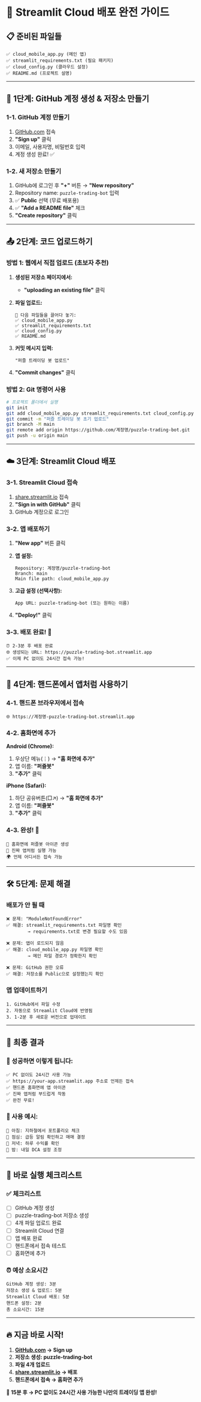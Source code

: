 # 🚀 **Streamlit Cloud 배포 완전 가이드**

## 📋 **준비된 파일들**
```
✅ cloud_mobile_app.py (메인 앱)
✅ streamlit_requirements.txt (필요 패키지)
✅ cloud_config.py (클라우드 설정)
✅ README.md (프로젝트 설명)
```

---

## 🎯 **1단계: GitHub 계정 생성 & 저장소 만들기**

### **1-1. GitHub 계정 만들기**
1. [GitHub.com](https://github.com) 접속
2. **"Sign up"** 클릭
3. 이메일, 사용자명, 비밀번호 입력
4. 계정 생성 완료! ✅

### **1-2. 새 저장소 만들기**
1. GitHub에 로그인 후 **"+"** 버튼 → **"New repository"**
2. Repository name: `puzzle-trading-bot` 입력
3. ✅ **Public** 선택 (무료 배포용)
4. ✅ **"Add a README file"** 체크
5. **"Create repository"** 클릭

---

## 📤 **2단계: 코드 업로드하기**

### **방법 1: 웹에서 직접 업로드 (초보자 추천)**

1. **생성된 저장소 페이지에서:**
   - **"uploading an existing file"** 클릭

2. **파일 업로드:**
   ```
   📁 다음 파일들을 끌어다 놓기:
   ✅ cloud_mobile_app.py
   ✅ streamlit_requirements.txt  
   ✅ cloud_config.py
   ✅ README.md
   ```

3. **커밋 메시지 입력:**
   ```
   "퍼즐 트레이딩 봇 업로드"
   ```

4. **"Commit changes"** 클릭

### **방법 2: Git 명령어 사용**
```bash
# 프로젝트 폴더에서 실행
git init
git add cloud_mobile_app.py streamlit_requirements.txt cloud_config.py README.md
git commit -m "퍼즐 트레이딩 봇 초기 업로드"
git branch -M main
git remote add origin https://github.com/계정명/puzzle-trading-bot.git
git push -u origin main
```

---

## ☁️ **3단계: Streamlit Cloud 배포**

### **3-1. Streamlit Cloud 접속**
1. [share.streamlit.io](https://share.streamlit.io) 접속
2. **"Sign in with GitHub"** 클릭
3. GitHub 계정으로 로그인

### **3-2. 앱 배포하기**
1. **"New app"** 버튼 클릭

2. **앱 설정:**
   ```
   Repository: 계정명/puzzle-trading-bot
   Branch: main
   Main file path: cloud_mobile_app.py
   ```

3. **고급 설정 (선택사항):**
   ```
   App URL: puzzle-trading-bot (또는 원하는 이름)
   ```

4. **"Deploy!"** 클릭

### **3-3. 배포 완료! 🎉**
```
⏰ 2-3분 후 배포 완료
🌐 생성되는 URL: https://puzzle-trading-bot.streamlit.app
✅ 이제 PC 없이도 24시간 접속 가능!
```

---

## 📱 **4단계: 핸드폰에서 앱처럼 사용하기**

### **4-1. 핸드폰 브라우저에서 접속**
```
🌐 https://계정명-puzzle-trading-bot.streamlit.app
```

### **4-2. 홈화면에 추가**

**Android (Chrome):**
1. 우상단 메뉴(⋮) → **"홈 화면에 추가"**
2. 앱 이름: **"퍼즐봇"**
3. **"추가"** 클릭

**iPhone (Safari):**
1. 하단 공유버튼(□↗) → **"홈 화면에 추가"**
2. 앱 이름: **"퍼즐봇"**
3. **"추가"** 클릭

### **4-3. 완성! 🎉**
```
📱 홈화면에 퍼즐봇 아이콘 생성
🚀 진짜 앱처럼 실행 가능
🌍 언제 어디서든 접속 가능
```

---

## 🛠 **5단계: 문제 해결**

### **배포가 안 될 때**
```
❌ 문제: "ModuleNotFoundError"
✅ 해결: streamlit_requirements.txt 파일명 확인
        → requirements.txt로 변경 필요할 수도 있음

❌ 문제: 앱이 로드되지 않음  
✅ 해결: cloud_mobile_app.py 파일명 확인
        → 메인 파일 경로가 정확한지 확인

❌ 문제: GitHub 권한 오류
✅ 해결: 저장소를 Public으로 설정했는지 확인
```

### **앱 업데이트하기**
```
1. GitHub에서 파일 수정
2. 자동으로 Streamlit Cloud에 반영됨
3. 1-2분 후 새로운 버전으로 업데이트
```

---

## 🎯 **최종 결과**

### **🎉 성공하면 이렇게 됩니다:**
```
✅ PC 없이도 24시간 사용 가능
✅ https://your-app.streamlit.app 주소로 언제든 접속
✅ 핸드폰 홈화면에 앱 아이콘
✅ 진짜 앱처럼 부드럽게 작동
✅ 완전 무료!
```

### **📱 사용 예시:**
```
🌅 아침: 지하철에서 포트폴리오 체크
🍕 점심: 급등 알림 확인하고 매매 결정
🌙 저녁: 하루 수익률 확인
🛌 밤: 내일 DCA 설정 조정
```

---

## 🚨 **바로 실행 체크리스트**

### **✅ 체크리스트**
- [ ] GitHub 계정 생성
- [ ] puzzle-trading-bot 저장소 생성  
- [ ] 4개 파일 업로드 완료
- [ ] Streamlit Cloud 연결
- [ ] 앱 배포 완료
- [ ] 핸드폰에서 접속 테스트
- [ ] 홈화면에 추가

### **⏰ 예상 소요시간**
```
GitHub 계정 생성: 3분
저장소 생성 & 업로드: 5분  
Streamlit Cloud 배포: 5분
핸드폰 설정: 2분
총 소요시간: 15분
```

---

## 🔥 **지금 바로 시작!**

1. **[GitHub.com](https://github.com) → Sign up**
2. **저장소 생성: puzzle-trading-bot**
3. **파일 4개 업로드**
4. **[share.streamlit.io](https://share.streamlit.io) → 배포**
5. **핸드폰에서 접속 → 홈화면 추가**

**🎉 15분 후 → PC 없이도 24시간 사용 가능한 나만의 트레이딩 앱 완성!**